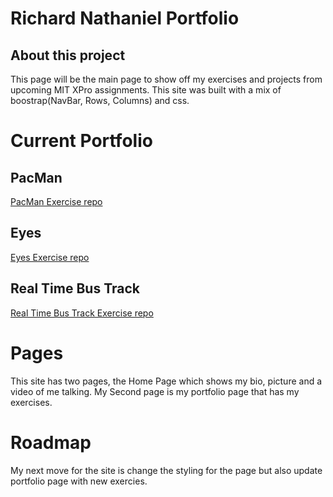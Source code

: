 # Richard Nathaniel Portfolio

## About this project
This page will be the main page to show off my exercises and projects from upcoming MIT XPro assignments. This site was built with a mix of boostrap(NavBar, Rows, Columns) and css.

# Current Portfolio
## PacMan
<a href="https://github.com/rnathaniel85/exercise-pacman">PacMan Exercise repo</a>

## Eyes
<a href="https://github.com/rnathaniel85/excercise-eyes">Eyes Exercise repo</a>

## Real Time Bus Track
<a href="https://github.com/rnathaniel85/Real-Time-Bus-Tracker">Real Time Bus Track Exercise repo</a>

# Pages
This site has two pages, the Home Page which shows my bio, picture and a video of me talking. My Second page is my portfolio page that has my exercises.

# Roadmap
  My next move for the site is change the styling for the page but also update portfolio page with new exercies. 
